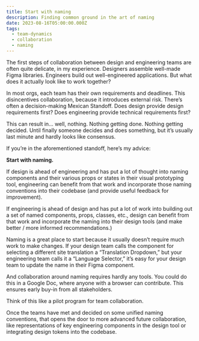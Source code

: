 ```yaml
---
title: Start with naming
description: Finding common ground in the art of naming
date: 2023-08-16T05:00:00.000Z
tags:
  - team-dynamics
  - collaboration
  - naming
---
```

The first steps of collaboration between design and engineering teams are often quite delicate, in my experience. Designers assemble well-made Figma libraries. Engineers build out well-engineered applications. But what does it actually look like to work together?

In most orgs, each team has their own requirements and deadlines. This disincentives collaboration, because it introduces external risk. There’s often a decision-making Mexican Standoff. Does design provide design requirements first? Does engineering provide technical requirements first?

This can result in… well, nothing. Nothing getting done. Nothing getting decided. Until finally someone decides and does something, but it’s usually last minute and hardly looks like consensus. 

If you’re in the aforementioned standoff, here’s my advice:

**Start with naming.**

If design is ahead of engineering and has put a lot of thought into naming components and their various props or states in their visual prototyping tool, engineering can benefit from that work and incorporate those naming conventions into their codebase (and provide useful feedback for improvement). 

If engineering is ahead of design and has put a lot of work into building out a set of named components, props, classes, etc., design can benefit from that work and incorporate the naming into their design tools (and make better / more informed recommendations.)

Naming is a great place to start because it usually doesn’t require much work to make changes. If your design team calls the component for selecting a different site translation a “Translation Dropdown,” but your engineering team calls it a “Language Selector,” it’s easy for your design team to update the name in their Figma component.

And collaboration around naming requires hardly any tools. You could do this in a Google Doc, where anyone with a browser can contribute. This ensures early buy-in from all stakeholders.

Think of this like a pilot program for team collaboration.

Once the teams have met and decided on some unified naming conventions, that opens the door to more advanced future collaboration, like representations of key engineering components in the design tool or integrating design tokens into the codebase.
